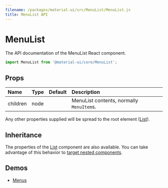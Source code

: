 ```yaml
---
filename: /packages/material-ui/src/MenuList/MenuList.js
title: MenuList API
---
```


<!--- This documentation is automatically generated, do not try to edit it. -->

# MenuList

<p class="description">The API documentation of the MenuList React component.</p>

```js
import MenuList from '@material-ui/core/MenuList';
```



## Props

| Name | Type | Default | Description |
|:-----|:-----|:--------|:------------|
| <span class="prop-name">children</span> | <span class="prop-type">node |   | MenuList contents, normally `MenuItem`s. |

Any other properties supplied will be spread to the root element ([List](/api/list)).

## Inheritance

The properties of the [List](/api/list) component are also available.
You can take advantage of this behavior to [target nested components](/guides/api#spread).

## Demos

- [Menus](/demos/menus)

